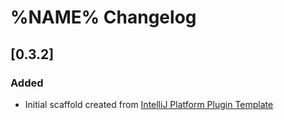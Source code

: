 <!-- Keep a Changelog guide -> https://keepachangelog.com -->

# %NAME% Changelog

## [0.3.2]
### Added
- Initial scaffold created from [IntelliJ Platform Plugin Template](https://github.com/JetBrains/intellij-platform-plugin-template)
